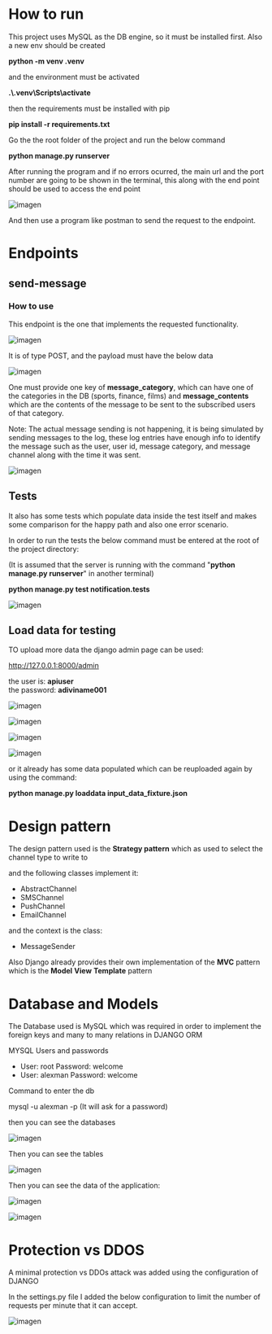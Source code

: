 # How to run 
This project uses MySQL as the DB engine, so it must be installed first.
Also a new env should be created  

**python -m venv .venv**

and the environment must be activated  

**.\\.venv\Scripts\activate**

then the requirements must be installed with pip  

**pip install -r requirements.txt**

Go the the root folder of the project and run the below command  

**python manage.py runserver**

After running the program and if no errors ocurred, the main url and the port number are going to be shown in the terminal, 
this along with  the end point should be used to access the end point

![imagen](https://github.com/user-attachments/assets/774ebeec-1988-4684-a04c-7269b02fd918)

And then use a program like postman to send the request to the endpoint.

# Endpoints 

## send-message


### How to use 
This endpoint is the one that implements the requested functionality. 

![imagen](https://github.com/user-attachments/assets/f99e75f7-47c2-4e4a-a08f-8b569283596b)

It is of type POST, and the payload must have the below data 

![imagen](https://github.com/user-attachments/assets/24704770-2cc6-46a5-b5cc-56141056cff1)

One must provide one key of **message_category**, which can have one of the categories in the DB (sports, finance, films)
and **message_contents** which are the contents of the message to be sent to the subscribed users of that category.

Note: The actual message sending is not happening, it is being simulated by sending messages to the log, these log entries 
have enough info to identify the message such as the user, user id, message category, and message channel along with the time it was sent.

![imagen](https://github.com/user-attachments/assets/8ce0285a-ff74-4a76-b5e4-c2810d2c3067)


## Tests

It also has some tests which populate data inside the test itself and makes some comparison for the happy path and also one error scenario.

In order to run the tests the below command must be entered at the root of the project directory: 

(It is assumed that the server is running with the command "**python manage.py runserver**" in another terminal)

**python manage.py test notification.tests**

![imagen](https://github.com/user-attachments/assets/e85d13aa-3b32-4c54-b49d-d4ac0d143706)


## Load data for testing

TO upload more data the django admin page can be used: 

http://127.0.0.1:8000/admin

the user is: **apiuser** \
the password: **adiviname001**

![imagen](https://github.com/user-attachments/assets/601215b4-bb86-4d14-ad30-c3c268a92102)

![imagen](https://github.com/user-attachments/assets/354a37c4-3236-4347-854b-e72e732f1c40)

![imagen](https://github.com/user-attachments/assets/f623a8dd-8804-407b-a880-5e301afdfe1d)

![imagen](https://github.com/user-attachments/assets/688a940d-40cb-40a4-9d21-a6aad83fac35)





or it already has some data populated which can be reuploaded again by using the command:

**python manage.py loaddata input_data_fixture.json**


# Design pattern 

The design pattern used is the **Strategy pattern** which as used to select the channel type to write to

and the following classes implement it: 

- AbstractChannel
- SMSChannel
- PushChannel
- EmailChannel

and the context is the class: 

- MessageSender

Also Django already provides their own implementation of the **MVC** pattern which is the **Model** **View** **Template** pattern


# Database and Models

The Database used is MySQL which was required in order to implement the foreign keys and many to many relations in DJANGO ORM

MYSQL Users and passwords

- User: root Password: welcome
- User: alexman Password: welcome


Command to enter the db 

mysql -u alexman -p 
(It will ask for a password) 

then you can see the databases 

![imagen](https://github.com/user-attachments/assets/7543f5af-bb6b-489e-ac51-559fc06f2ecc)

Then you can see the tables 

![imagen](https://github.com/user-attachments/assets/1b266498-a97f-48bb-a024-55f6e3b16577)

Then you can see the data of the application: 

![imagen](https://github.com/user-attachments/assets/8312b822-9015-48ad-9437-63e71ea6b81c)



![imagen](https://github.com/user-attachments/assets/ff2ef75d-355a-46b7-97e0-39d2a0f0a013)


# Protection vs DDOS

A minimal protection vs DDOs attack was added using the configuration of DJANGO 

In the settings.py file I added the below configuration to limit the number of requests per minute that it can accept.

![imagen](https://github.com/user-attachments/assets/8b2b5593-abf4-4bdb-976d-e316e22a41d3)




